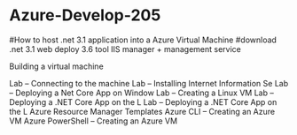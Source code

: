 # Azure-Develop-205

#How to host .net 3.1 application into a Azure Virtual Machine 
#download
.net 3.1 
web deploy 3.6 tool 
IIS manager + management service

Building a virtual machine

Lab – Connecting to the machine
Lab – Installing Internet Information Se
Lab – Deploying a Net Core App on Window
Lab – Creating a Linux VM
Lab – Deploying a .NET Core App on the L
Lab – Deploying a .NET Core App on the L
Azure Resource Manager Templates
Azure CLI – Creating an Azure VM
Azure PowerShell – Creating an Azure VM
